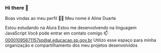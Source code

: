 ### Hi there 👋
Boas vindas ao meu perfil 💙💙
Meu nome é Aline Duarte

Estou estudando na Alura
Estou me desenvolvendo na linguagem JavaScript
Você pode entrar em contato comigo 📫
00001095671157sp@al.educacao.sp.gov.br
Utilizo esse espaço para minha organização e compartilhamento dos meu projetos desenvolvidos
<!--
**mealiinexs/mealiinexs** is a ✨ _special_ ✨ repository because its `README.md` (this file) appears on your GitHub profile.

Here are some ideas to get you started:

- 🔭 I’m currently working on ...
- 🌱 I’m currently learning ...
- 👯 I’m looking to collaborate on ...
- 🤔 I’m looking for help with ...
- 💬 Ask me about ...
- 📫 How to reach me: ...
- 😄 Pronouns: ...
- ⚡ Fun fact: ...
-->

